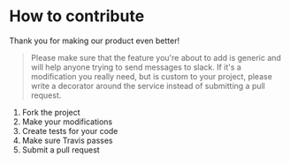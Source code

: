 # How to contribute

Thank you for making our product even better!

> Please make sure that the feature you're about to add is generic and will help
anyone trying to send messages to slack. If it's a modification you really need,
but is custom to your project, please write a decorator around the service
instead of submitting a pull request.

1. Fork the project
2. Make your modifications
3. Create tests for your code
4. Make sure Travis passes
5. Submit a pull request
